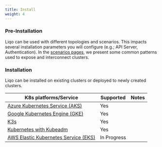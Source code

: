 ```yaml
---
title: Install 
weight: 4
---
```


### Pre-Installation

Liqo can be used with different topologies and scenarios. This impacts several installation parameters you will configure (e.g.; API Server, Authentication). In
the [scenarios pages](../scenarios), we present some common patterns used to expose and interconnect clusters.

### Installation

Liqo can be installed on existing clusters or deployed to newly created clusters.

| K8s platforms/Service                                         | Supported                      | Notes                                  |
| ------------------------------------------------------------- | ------------------------------ | -------------------------------------- |
| [Azure Kubernetes Service (AKS)](./platforms/aks)             | Yes                            |                                        |
| [Google Kubernetes Engine (GKE)](./platforms/gke)             | Yes                            |                                        |
| [K3s](./platforms/k3s)                                        | Yes                            |                                        |
| [Kubernetes with Kubeadm](./platforms/k8s)                    | Yes                            |                                        |
| [AWS Elastic Kubernetes Service (EKS)](./platforms/k8s)       | In Progress                    |                                        |
